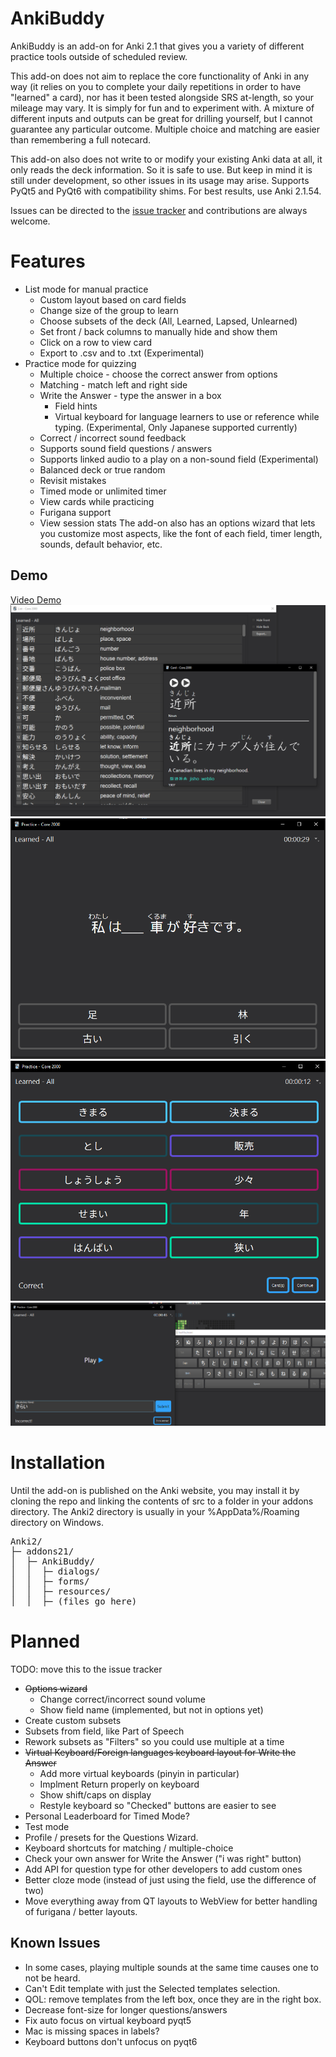 # AnkiBuddy
AnkiBuddy is an add-on for Anki 2.1 that gives you a variety of different practice tools outside of scheduled review. 

This add-on does not aim to replace the core functionality of Anki in any way (it relies on you to complete your daily repetitions in order to have "learned" a card), nor has it been tested alongside SRS at-length, so your mileage may vary. It is simply for fun and to experiment with. A mixture of different inputs and outputs can be great for drilling yourself, but I cannot guarantee any particular outcome. Multiple choice and matching are easier than remembering a full notecard. 

This add-on also does not write to or modify your existing Anki data at all, it only reads the deck information. So it is safe to use. But keep in mind it is still under development, so other issues in its usage may arise.  Supports PyQt5 and PyQt6 with compatibility shims. For best results, use Anki 2.1.54.

Issues can be directed to the [issue tracker](https://github.com/axelmoreen/AnkiBuddy/issues) and contributions are always welcome.
# Features
* List mode for manual practice
    * Custom layout based on card fields
    * Change size of the group to learn  
    * Choose subsets of the deck (All, Learned, Lapsed, Unlearned)
    * Set front / back columns to manually hide and show them
    * Click on a row to view card
    * Export to .csv and to .txt (Experimental)
* Practice mode for quizzing
    * Multiple choice - choose the correct answer from options
    * Matching - match left and right side
    * Write the Answer - type the answer in a box
        * Field hints 
        * Virtual keyboard for language learners to use or reference while typing. (Experimental, Only Japanese supported currently)
    * Correct / incorrect sound feedback
    * Supports sound field questions / answers
    * Supports linked audio to a play on a non-sound field (Experimental) 
    * Balanced deck or true random
    * Revisit mistakes
    * Timed mode or unlimited timer
    * View cards while practicing
    * Furigana support
    * View session stats
The add-on also has an options wizard that lets you customize most aspects, like the font of each field, timer length, sounds, default behavior, etc.

## Demo
[Video Demo](https://www.youtube.com/watch?v=cCn8Hh09s0c)
![List View](/screenshots/list_view.png?raw=true "List View")
![Multiple Choice](/screenshots/multiple_choice2.png?raw=true "Multiple Choice")
![Matching](/screenshots/matching.png?raw=true "Matching")
![Write the Answer](/screenshots/write%20the%20answer.png?raw=true "Write the Answer")

# Installation

Until the add-on is published on the Anki website, you may install it by cloning the repo and linking the contents of src to a folder in your addons directory. The Anki2 directory is usually in your %AppData%/Roaming directory on Windows.
<pre>
Anki2/
├─ addons21/
│  ├─ AnkiBuddy/
│  │  ├─ dialogs/
│  │  ├─ forms/
│  │  ├─ resources/
│  │  ├─ (files go here)
</pre>


# Planned 
TODO: move this to the issue tracker
* ~~Options wizard~~
    * Change correct/incorrect sound volume
    * Show field name (implemented, but not in options yet)
* Create custom subsets
* Subsets from field, like Part of Speech
* Rework subsets as "Filters" so you could use multiple at a time
* ~~Virtual Keyboard/Foreign languages keyboard layout for Write the Answer~~
    * Add more virtual keyboards (pinyin in particular)
    * Implment Return properly on keyboard
    * Show shift/caps on display
    * Restyle keyboard so "Checked" buttons are easier to see
* Personal Leaderboard for Timed Mode?
* Test mode
* Profile / presets for the Questions Wizard. 
* Keyboard shortcuts for matching / multiple-choice
* Check your own answer for Write the Answer ("i was right" button)
* Add API for question type for other developers to add custom ones
* Better cloze mode (instead of just using the field, use the difference of two)
* Move everything away from QT layouts to WebView for better handling of furigana / better layouts.

## Known Issues
* In some cases, playing multiple sounds at the same time causes one to not be heard.
* Can't Edit template with just the Selected templates selection.
* QOL: remove templates from the left box, once they are in the right box.
* Decrease font-size for longer questions/answers
* Fix auto focus on virtual keyboard pyqt5
* Mac is missing spaces in labels?
* Keyboard buttons don't unfocus on pyqt6
